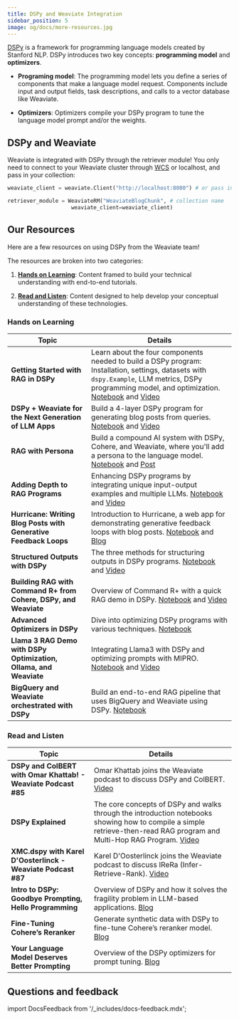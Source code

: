 ```yaml
---
title: DSPy and Weaviate Integration
sidebar_position: 5
image: og/docs/more-resources.jpg
---
```

[DSPy](https://github.com/stanfordnlp/dspy) is a framework for programming language models created by Stanford NLP. DSPy introduces two key concepts: **programming model** and **optimizers**.

- **Programing model**: The programming model lets you define a series of components that make a language model request. Components include input and output fields, task descriptions, and calls to a vector database like Weaviate.

- **Optimizers**: Optimizers compile your DSPy program to tune the language model prompt and/or the weights.

## DSPy and Weaviate

Weaviate is integrated with DSPy through the retriever module! You only need to connect to your Weaviate cluster through [WCS](https://console.weaviate.cloud/) or localhost, and pass in your collection:

```python
weaviate_client = weaviate.Client("http://localhost:8080") # or pass in your WCS cluster url

retriever_module = WeaviateRM("WeaviateBlogChunk", # collection name
                    weaviate_client=weaviate_client)
```

## Our Resources 
Here are a few resources on using DSPy from the Weaviate team!

The resources are broken into two categories: 
1. [**Hands on Learning**](#hands-on-learning): Content framed to build your technical understanding with end-to-end tutorials. 

2. [**Read and Listen**](#read-and-listen): Content designed to help develop your conceptual understanding of these technologies.


### Hands on Learning 

| Topic | Details |
| --- | --- |
| **Getting Started with RAG in DSPy** | Learn about the four components needed to build a DSPy program: Installation, settings, datasets with `dspy.Example`, LLM metrics, DSPy programming model, and optimization. [Notebook](https://github.com/weaviate/recipes/blob/main/integrations/llm-frameworks/dspy/1.Getting-Started-with-RAG-in-DSPy.ipynb) and [Video](https://youtu.be/CEuUG4Umfxs?si=4Gp8gR9glmoMJNaU) |
| **DSPy + Weaviate for the Next Generation of LLM Apps** | Build a 4-layer DSPy program for generating blog posts from queries. [Notebook](https://github.com/weaviate/recipes/blob/main/integrations/llm-frameworks/dspy/2.Writing-Blog-Posts-with-DSPy.ipynb) and [Video](https://youtu.be/ickqCzFxWj0?si=AxCbD9tq2cbAH6bB)|
| **RAG with Persona** | Build a compound AI system with DSPy, Cohere, and Weaviate, where you'll add a persona to the language model. [Notebook](https://github.com/weaviate/recipes/blob/main/integrations/llm-frameworks/dspy/fullstack-recipes/RAGwithPersona/4.RAG-with-Persona.ipynb) and [Post](https://twitter.com/ecardenas300/status/1765444492348243976)|
| **Adding Depth to RAG Programs** | Enhancing DSPy programs by integrating unique input-output examples and multiple LLMs. [Notebook](https://github.com/weaviate/recipes/blob/main/integrations/llm-frameworks/dspy/3.Adding-Depth-to-RAG-Programs.ipynb) and [Video](https://youtu.be/0c7Ksd6BG88?si=YUF2wm1ncUTkSuPQ) |
| **Hurricane: Writing Blog Posts with Generative Feedback Loops** | Introduction to Hurricane, a web app for demonstrating generative feedback loops with blog posts. [Notebook](https://github.com/weaviate-tutorials/Hurricane) and [Blog](/blog/hurricane-generative-feedback-loops) |
| **Structured Outputs with DSPy** | The three methods for structuring outputs in DSPy programs. [Notebook](https://github.com/weaviate/recipes/blob/main/integrations/llm-frameworks/dspy/4.Structured-Outputs-with-DSPy.ipynb) and [Video](https://youtu.be/tVw3CwrN5-8?si=P7fWeXzQ7p-2SFYF) |
| **Building RAG with Command R+ from Cohere, DSPy, and Weaviate** | Overview of Command R+ with a quick RAG demo in DSPy. [Notebook](https://github.com/weaviate/recipes/blob/main/integrations/llm-frameworks/dspy/llms/Command-R-Plus.ipynbb) and [Video](https://youtu.be/6dgXALb_5Ag?si=nSX2AnmpbUau_2JF) |
| **Advanced Optimizers in DSPy** | Dive into optimizing DSPy programs with various techniques. [Notebook](https://github.com/weaviate/recipes/blob/main/integrations/llm-frameworks/dspy/5.Advanced-Optimizers.ipynb) |
| **Llama 3 RAG Demo with DSPy Optimization, Ollama, and Weaviate** | Integrating Llama3 with DSPy and optimizing prompts with MIPRO. [Notebook](https://github.com/weaviate/recipes/blob/main/integrations/llm-frameworks/dspy/llms/Llama3.ipynb) and [Video](https://youtu.be/1h3_h8t3L14?si=G4d-aY5Ynpv8ckea)|
| **BigQuery and Weaviate orchestrated with DSPy** | Build an end-to-end RAG pipeline that uses BigQuery and Weaviate using DSPy. [Notebook](https://github.com/weaviate/recipes/blob/main/integrations/cloud-hyperscalers/google/bigquery/BigQuery-Weaviate-DSPy-RAG.ipynb)|




### Read and Listen

| Topic | Details |
| --- | --- |
| **DSPy and ColBERT with Omar Khattab! - Weaviate Podcast #85** | Omar Khattab joins the Weaviate podcast to discuss DSPy and ColBERT. [Video](https://www.youtube.com/watch?v=CDung1LnLbY) |
| **DSPy Explained**| The core concepts of DSPy and walks through the introduction notebooks showing how to compile a simple retrieve-then-read RAG program and Multi-Hop RAG Program. [Video](https://youtu.be/41EfOY0Ldkc?si=sFieUeHc9rXRn6uk)|
| **XMC.dspy with Karel D'Oosterlinck - Weaviate Podcast #87** | Karel D'Oosterlinck joins the Weaviate podcast to discuss IReRa (Infer-Retrieve-Rank). [Video](https://youtu.be/_ye26_8XPcs?si=ZBodgHbOcaq2Kwky)
| **Intro to DSPy: Goodbye Prompting, Hello Programming** | Overview of DSPy and how it solves the fragility problem in LLM-based applications. [Blog](https://towardsdatascience.com/intro-to-dspy-goodbye-prompting-hello-programming-4ca1c6ce3eb9)|
| **Fine-Tuning Cohere’s Reranker** | Generate synthetic data with DSPy to fine-tune Cohere’s reranker model. [Blog](/blog/fine-tuning-coheres-reranker)|
| **Your Language Model Deserves Better Prompting** | Overview of the DSPy optimizers for prompt tuning. [Blog](/blog/dspy-optimizers)|


## Questions and feedback

import DocsFeedback from '/_includes/docs-feedback.mdx';

<DocsFeedback/>
